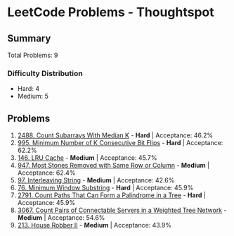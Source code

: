 # LeetCode Problems - Thoughtspot

## Summary
Total Problems: 9

### Difficulty Distribution

- Hard: 4
- Medium: 5

## Problems

1. [2488. Count Subarrays With Median K](https://leetcode.com/problems/count-subarrays-with-median-k/) - **Hard** | Acceptance: 46.2%
2. [995. Minimum Number of K Consecutive Bit Flips](https://leetcode.com/problems/minimum-number-of-k-consecutive-bit-flips/) - **Hard** | Acceptance: 62.2%
3. [146. LRU Cache](https://leetcode.com/problems/lru-cache/) - **Medium** | Acceptance: 45.7%
4. [947. Most Stones Removed with Same Row or Column](https://leetcode.com/problems/most-stones-removed-with-same-row-or-column/) - **Medium** | Acceptance: 62.4%
5. [97. Interleaving String](https://leetcode.com/problems/interleaving-string/) - **Medium** | Acceptance: 42.6%
6. [76. Minimum Window Substring](https://leetcode.com/problems/minimum-window-substring/) - **Hard** | Acceptance: 45.9%
7. [2791. Count Paths That Can Form a Palindrome in a Tree](https://leetcode.com/problems/count-paths-that-can-form-a-palindrome-in-a-tree/) - **Hard** | Acceptance: 45.9%
8. [3067. Count Pairs of Connectable Servers in a Weighted Tree Network](https://leetcode.com/problems/count-pairs-of-connectable-servers-in-a-weighted-tree-network/) - **Medium** | Acceptance: 54.6%
9. [213. House Robber II](https://leetcode.com/problems/house-robber-ii/) - **Medium** | Acceptance: 43.9%